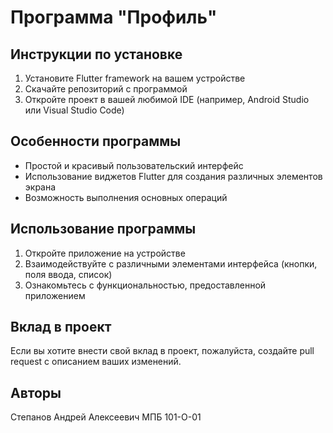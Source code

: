 # Программа "Профиль"


## Инструкции по установке

1. Установите Flutter framework на вашем устройстве
2. Скачайте репозиторий с программой
3. Откройте проект в вашей любимой IDE (например, Android Studio или Visual Studio Code)

## Особенности программы

- Простой и красивый пользовательский интерфейс
- Использование виджетов Flutter для создания различных элементов экрана
- Возможность выполнения основных операций

## Использование программы

1. Откройте приложение на устройстве
2. Взаимодействуйте с различными элементами интерфейса (кнопки, поля ввода, список)
3. Ознакомьтесь с функциональностью, предоставленной приложением

## Вклад в проект

Если вы хотите внести свой вклад в проект, пожалуйста, создайте pull request с описанием ваших изменений.

## Авторы

Степанов Андрей Алексеевич
МПБ 101-О-01
